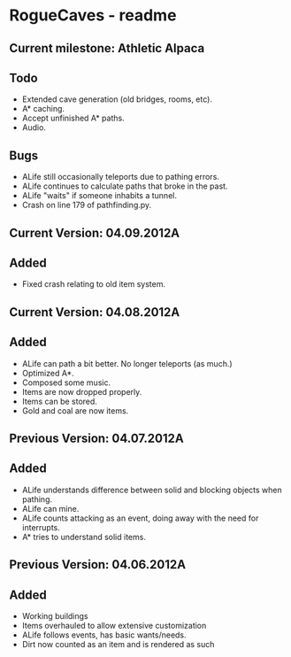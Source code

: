 RogueCaves - readme
===================

Current milestone: Athletic Alpaca
----------------------------------
Todo
----
* Extended cave generation (old bridges, rooms, etc).
* A* caching.
* Accept unfinished A* paths.
* Audio.

Bugs
----
* ALife still occasionally teleports due to pathing errors.
* ALife continues to calculate paths that broke in the past.
* ALife "waits" if someone inhabits a tunnel.
* Crash on line 179 of pathfinding.py.

Current Version: 04.09.2012A
----------------------------
Added
-----
* Fixed crash relating to old item system.

Current Version: 04.08.2012A
--------------------------
Added
-----
* ALife can path a bit better. No longer teleports (as much.)
* Optimized A*.
* Composed some music.
* Items are now dropped properly.
* Items can be stored.
* Gold and coal are now items.

Previous Version: 04.07.2012A
--------------------------
Added
-----
* ALife understands difference between solid and blocking objects when pathing.
* ALife can mine.
* ALife counts attacking as an event, doing away with the need for interrupts.
* A* tries to understand solid items.

Previous Version: 04.06.2012A
---------------------------
Added
-----
* Working buildings
* Items overhauled to allow extensive customization
* ALife follows events, has basic wants/needs.
* Dirt now counted as an item and is rendered as such


